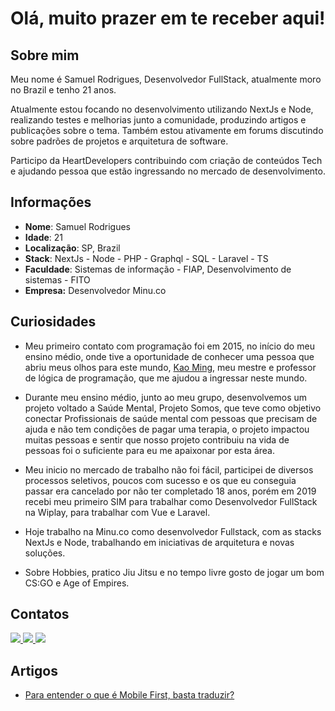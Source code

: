 # Olá, muito prazer em te receber aqui!

## Sobre mim

Meu nome é Samuel Rodrigues, Desenvolvedor FullStack, atualmente moro no Brazil e tenho 21 anos.

Atualmente estou focando no desenvolvimento utilizando NextJs e Node, realizando testes e melhorias junto a comunidade, produzindo artigos e publicações sobre o tema. Também estou ativamente em forums discutindo sobre padrões de projetos e arquitetura de software.

Participo da HeartDevelopers contribuindo com criação de conteúdos Tech e ajudando pessoa que estão ingressando no mercado de desenvolvimento. 

## Informações

* **Nome**: Samuel Rodrigues
* **Idade**: 21
* **Localização**: SP, Brazil
* **Stack**: NextJs - Node - PHP - Graphql - SQL - Laravel - TS
* **Faculdade**: Sistemas de informação - FIAP, Desenvolvimento de sistemas - FITO
* **Empresa:** Desenvolvedor Minu.co 

## Curiosidades

- Meu primeiro contato com programação foi em 2015, no início do meu ensino médio, onde tive a oportunidade de conhecer uma pessoa que abriu meus olhos para este mundo, [Kao Ming](https://www.escavador.com/sobre/3561806/kao-yung-ming), meu mestre e professor de lógica de programação, que me ajudou a ingressar neste mundo.
  
- Durante meu ensino médio, junto ao meu grupo, desenvolvemos um projeto voltado a Saúde Mental, Projeto Somos, que teve como objetivo conectar Profissionais de saúde mental com pessoas que precisam de ajuda e não tem condições de pagar uma terapia, o projeto impactou muitas pessoas e sentir que nosso projeto contribuiu na vida de pessoas foi o suficiente para eu me apaixonar por esta área.  

- Meu inicio no mercado de trabalho não foi fácil, participei de diversos processos seletivos, poucos com sucesso e os que eu conseguia passar era cancelado por não ter completado 18 anos, porém em 2019 recebi meu primeiro SIM para trabalhar como Desenvolvedor FullStack na Wiplay, para trabalhar com Vue e Laravel.

- Hoje trabalho na Minu.co como desenvolvedor Fullstack, com as stacks NextJs e Node, trabalhando em iniciativas de arquitetura e novas soluções. 

- Sobre Hobbies, pratico Jiu Jitsu e no tempo livre gosto de jogar um bom CS:GO e Age of Empires.

## Contatos

<div>
    <a target='_blank' href="https://twitter.com/samucadev">
        <img src="https://img.shields.io/badge/Twitter-1DA1F2?style=for-the-badge&logo=twitter&logoColor=white">
    </a>
    <a target='_blank' href="https://linkedin.com/in/samucadev">
        <img src="https://img.shields.io/badge/LinkedIn-0077B5?style=for-the-badge&logo=linkedin&logoColor=white">
    </a>
    <a target='_blank' href="https://dev.to/samucadev">
        <img src="https://img.shields.io/badge/dev.to-0A0A0A?style=for-the-badge&logo=dev.to&logoColor=white">
    </a>
</div>

## Artigos 

- [Para entender o que é Mobile First, basta traduzir?](https://dev.to/samucadev/para-entender-o-que-e-mobile-first-basta-traduzir-4dlo)
